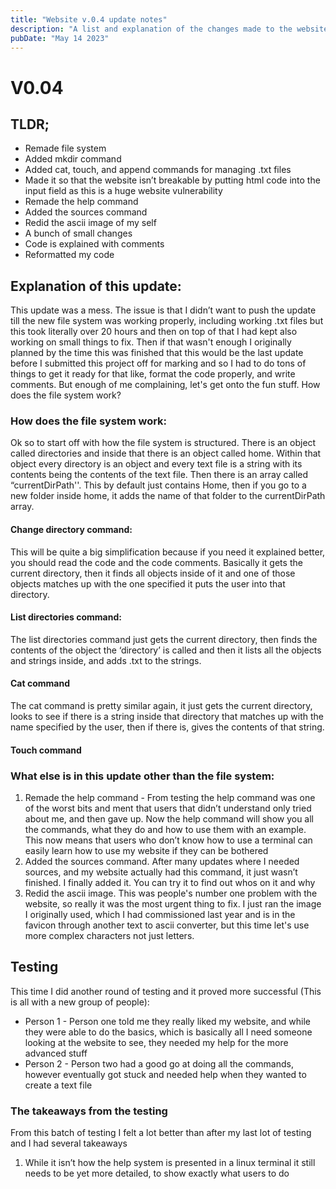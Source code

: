 ```yaml
---
title: "Website v.0.4 update notes"
description: "A list and explanation of the changes made to the website in version 0.4"
pubDate: "May 14 2023"
---
```

# V0.04


## TLDR;



* Remade file system
* Added mkdir command
* Added cat, touch, and append commands for managing .txt files
* Made it so that the website isn’t breakable by putting html code into the input field as this is a huge website vulnerability
* Remade the help command
* Added the sources command
* Redid the ascii image of my self
* A bunch of small changes
* Code is explained with comments
* Reformatted my code


## Explanation of this update:

This  update was a mess. The issue is that I didn’t want to push the update till the new file system was working properly, including working .txt files but this took literally over 20 hours and then on top of that I had kept also working on small things to fix. Then if that wasn't enough I originally planned by the time this was finished that this would be the last update before I submitted this project off for marking and so I had to do tons of things to get it ready for that like, format the code properly, and write comments. But enough of me complaining, let's get onto the fun stuff. How does the file system work?


### How does the file system work:

Ok so to start off with how the file system is structured. There is an object called directories and inside that there is an object called home. Within that object every directory is an object and every text file is a string with its contents being the contents of the text file. Then there is an array called “currentDirPath''. This by default just contains Home, then if you go to a new folder inside home, it adds the name of that folder to the currentDirPath array. 


#### Change directory command:

This will be quite a big simplification because if you need it explained better, you should read the code and the code comments. Basically it gets the current directory, then it finds all objects inside of it and one of those objects matches up with the one specified it puts the user into that directory.


#### List directories command:

The list directories command just gets the current directory, then finds the contents of the object the ‘directory’ is called and then it lists all the objects and strings inside, and adds .txt to the strings.


#### Cat command

The cat command is pretty similar again, it just gets the current directory, looks to see if there is a string inside that directory that matches up with the name specified by the user, then if there is, gives the contents of that string.


#### Touch command


### What else is in this update other than the file system:



1. Remade the help command - From testing the help command was one of the worst bits and ment that users that didn’t understand only tried about me, and then gave up. Now the help command will show you all the commands, what they do and how to use them with an example. This now means that users who don’t know how to use a terminal can easily learn how to use my website if they can be bothered
2. Added the sources command. After many updates where I needed sources, and my website actually had this command, it just wasn’t finished. I finally added it. You can try it to find out whos on it and why
3. Redid the ascii image. This was people's number one problem with the website, so really it was the most urgent thing to fix. I just ran the image I originally used, which I had commissioned last year and is in the favicon through another text to ascii converter, but this time let's use more complex characters not just letters.


## Testing

This time I did another round of testing and it proved more successful (This is all with a new group of people):



* Person 1 - Person one told me they really liked my website, and while they were able to do the basics, which is basically all I need someone looking at the website to see, they needed my help for the more advanced stuff
* Person 2 - Person two had a good go at doing all the commands, however eventually got stuck and needed help when they wanted to create a text file


### The takeaways from the testing

From this batch of testing I felt a lot better than after my last lot of testing and I had several takeaways



1. While it isn’t how the help system is presented in a linux terminal it still needs to be yet more detailed, to show exactly what users to do
